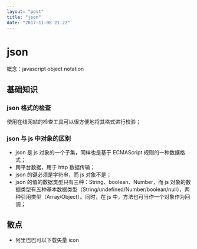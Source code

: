 ```yaml
---
layout: "post"
title: "json"
date: "2017-11-08 21:22"
---
```


# json

概念：javascript object notation

## 基础知识

### json 格式的检查

使用在线网站的检查工具可以很方便地将其格式进行校验；

### json 与 js 中对象的区别

- json 是 js 对象的一个子集，同样也是基于 ECMAScript 规则的一种数据格式；
- 跨平台数据，用于 http 数据传输；
- json 的键必须是字符串，而 js 对象不是；
- json 的值的数据类型只有三种：String、boolean、Number，而 js 对象的数据类型有五种基本数据类型（String/undefined/Number/boolean/null），两种引用类型（Array/Object）。同时，在 js 中，方法也可当作一个对象作为回调；

## 散点

- 阿里巴巴可以下载矢量 icon
